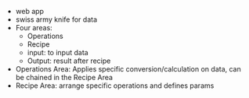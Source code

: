 - web app 
- swiss army knife for data
- Four areas:
	- Operations
	- Recipe
	- input: to input data
	- Output: result after recipe 
- Operations Area: Applies specific conversion/calculation on data, can be chained in the Recipe Area
- Recipe Area: arrange specific operations and defines params